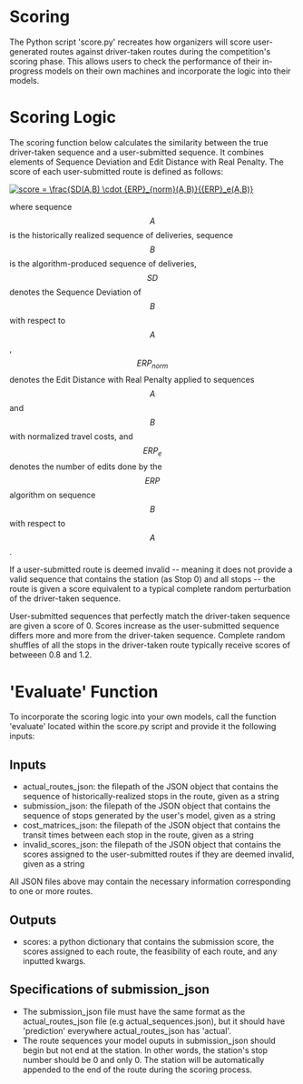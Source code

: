 # Scoring
The Python script 'score.py' recreates how organizers will score user-generated routes against driver-taken routes during the competition's scoring phase. This allows users to check the performance of their in-progress models on their own machines and incorporate the logic into their models.

# Scoring Logic
The scoring function below calculates the similarity between the true driver-taken sequence and a user-submitted sequence. It combines elements of Sequence Deviation and Edit Distance with Real Penalty. The score of each user-submitted route is defined as follows:

<a href="https://www.codecogs.com/eqnedit.php?latex=score&space;=&space;\frac{SD(A,B)&space;\cdot&space;{ERP}_{norm}(A,B)}{{ERP}_e(A,B)}" target="_blank"><img src="https://latex.codecogs.com/gif.latex?score&space;=&space;\frac{SD(A,B)&space;\cdot&space;{ERP}_{norm}(A,B)}{{ERP}_e(A,B)}" title="score = \frac{SD(A,B) \cdot {ERP}_{norm}(A,B)}{{ERP}_e(A,B)}" /></a>

where sequence $$A$$ is the historically realized sequence of deliveries, sequence $$B$$ is the algorithm-produced sequence of deliveries, $$SD$$ denotes the Sequence Deviation of $$B$$ with respect to $$A$$, $$ERP_{norm}$$ denotes the Edit Distance with Real Penalty applied to sequences $$A$$ and $$B$$ with normalized travel costs, and $${ERP}_e$$ denotes the number of edits done by the $$ERP$$ algorithm on sequence $$B$$ with respect to $$A$$. 

If a user-submitted route is deemed invalid -- meaning it does not provide a valid sequence that contains the station (as Stop 0) and all stops -- the route is given a score equivalent to a typical complete random perturbation of the driver-taken sequence. 

User-submitted sequences that perfectly match the driver-taken sequence are given a score of 0. Scores increase as the user-submitted sequence differs more and more from the driver-taken sequence. Complete random shuffles of all the stops in the driver-taken route typically receive scores of betweeen 0.8 and 1.2. 

# 'Evaluate' Function
To incorporate the scoring logic into your own models, call the function 'evaluate' located within the score.py script and provide it the following inputs:

## Inputs
- actual_routes_json: the filepath of the JSON object that contains the sequence of historically-realized stops in the route, given as a string
- submission_json: the filepath of the JSON object that contains the sequence of stops generated by the user's model, given as a string
- cost_matrices_json: the filepath of the JSON object that contains the transit times between each stop in the route, given as a string
- invalid_scores_json: the filepath of the JSON object that contains the scores assigned to the user-submitted routes if they are deemed invalid, given as a string

All JSON files above may contain the necessary information corresponding to one or more routes. 

## Outputs
- scores: a python dictionary that contains the submission score, the scores assigned to each route, the feasibility of each route, and any inputted kwargs.

## Specifications of submission_json
- The submission_json file must have the same format as the actual_routes_json file (e.g actual_sequences.json), but it should have 'prediction' everywhere actual_routes_json has 'actual'.
- The route sequences your model ouputs in submission_json should begin but not end at the station. In other words, the station's stop number should be 0 and only 0. The station will be automatically appended to the end of the route during the scoring process.